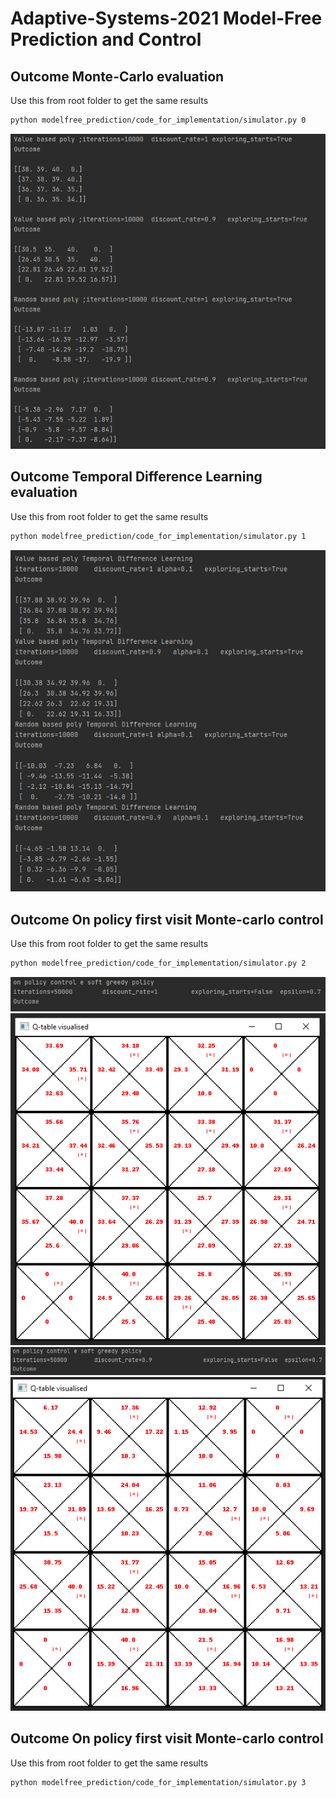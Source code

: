 # Adaptive-Systems-2021 Model-Free Prediction and Control

## Outcome Monte-Carlo evaluation
Use this from root folder to get the same results
```bash
python modelfree_prediction/code_for_implementation/simulator.py 0
```

![Alt Text](https://github.com/RichardDev01/Adaptive-Systems-2021/blob/main/assets/outcome_mc_eva.PNG?raw=true)

## Outcome Temporal Difference Learning evaluation
Use this from root folder to get the same results
```bash
python modelfree_prediction/code_for_implementation/simulator.py 1
```
![Alt Text](https://github.com/RichardDev01/Adaptive-Systems-2021/blob/main/assets/outcome_tmp_dif_ler.PNG?raw=true)

## Outcome On policy first visit Monte-carlo control
Use this from root folder to get the same results
```bash
python modelfree_prediction/code_for_implementation/simulator.py 2
```

![Alt Text](https://github.com/RichardDev01/Adaptive-Systems-2021/blob/main/assets/outcome_qtable_opfvmc_discount_1_text.PNG?raw=true)
![Alt Text](https://github.com/RichardDev01/Adaptive-Systems-2021/blob/main/assets/outcome_qtable_opfvmc_discount_1.PNG?raw=true)
![Alt Text](https://github.com/RichardDev01/Adaptive-Systems-2021/blob/main/assets/outcome_qtable_opfvmc_discount_09_text.PNG?raw=true)
![Alt Text](https://github.com/RichardDev01/Adaptive-Systems-2021/blob/main/assets/outcome_qtable_opfvmc_discount_09.PNG?raw=true)

## Outcome On policy first visit Monte-carlo control
Use this from root folder to get the same results
```bash
python modelfree_prediction/code_for_implementation/simulator.py 3
```